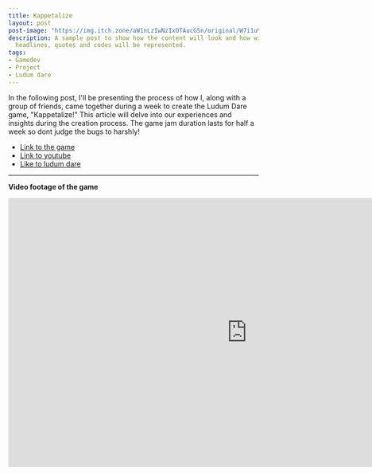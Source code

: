 ```yaml
---
title: Kappetalize
layout: post
post-image: "https://img.itch.zone/aW1nLzIwNzIxOTAucG5n/original/W7i1u%2F.png"
description: A sample post to show how the content will look and how will different
  headlines, quotes and codes will be represented.
tags:
- Gamedev
- Project
- Ludum dare
---
```


In the following post, I'll be presenting the process of how I, along with a group of friends, came together during a week to create the Ludum Dare game, "Kappetalize!" This article will delve into our experiences and insights during the creation process. The game jam duration  lasts for half a week so dont judge the bugs to harshly!
* [Link to the game](https://bojkott.itch.io/kappe)
* [Link to youtube](https://www.youtube.com/watch?v=-aoo2GCB7ck)
* [Like to ludum dare](https://ludumdare.com/)

---



**Video footage of the game**<br>
<iframe width="960 " height="540" src="https://www.youtube.com/embed/-aoo2GCB7ck" frameborder="0" allow="accelerometer; autoplay; encrypted-media; gyroscope; picture-in-picture" allowfullscreen></iframe>